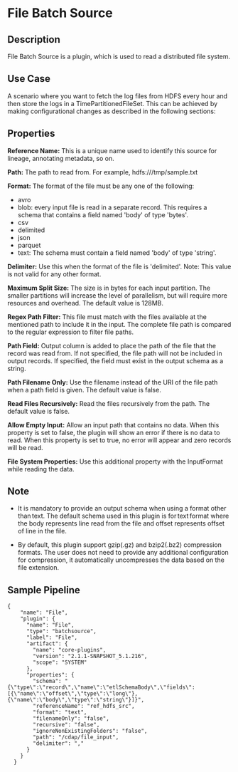 # File Batch Source

## Description

File Batch Source is a plugin, which is used to read a distributed file system.

## Use Case

A scenario where you want to fetch the log files from HDFS every hour and then store the logs in a TimePartitionedFileSet. This can be achieved by making configurational changes as described in the following sections:


## Properties

**Reference Name:** This is a unique name used to identify this source for lineage, annotating metadata, so on.

**Path:** The path to read from. For example, hdfs:///tmp/sample.txt

**Format:** The format of the file must be any one of the following:
- avro
- blob: every input file is read in a separate record. This requires a schema that contains a field named 'body' of type 'bytes'.
- csv
- delimited
- json
- parquet
- text: The schema must contain a field named 'body' of type 'string'.

**Delimiter:** Use this when the format of the file is 'delimited'. Note: This value is not valid for any other format.

**Maximum Split Size:** The size is in bytes for each input partition.
The smaller partitions will increase the level of parallelism, but will require more resources and overhead.
The default value is 128MB.

**Regex Path Filter:** This file must match with the files available at the mentioned path to include it in the input. The complete 
file path is compared to the regular expression to filter file paths.

**Path Field:** Output column is added to place the path of the file that the record was read from.
If not specified, the file path will not be included in output records.
If specified, the field must exist in the output schema as a string.

**Path Filename Only:** Use the filename instead of the URI of the file path when a path field is given.
The default value is false.

**Read Files Recursively:** Read the files recursively from the path. The default value is false.

**Allow Empty Input:** Allow an input path that contains no data. When this property is set to false, the plugin
will show an error if there is no data to read. When this property is set to true, no error will appear and zero records will be read.

**File System Properties:** Use this additional property with the InputFormat while reading the data.

## Note

- It is mandatory to provide an output schema when using a format other than text. The default schema used in this plugin is for text format where the body represents line read from the file and offset represents offset of line in the file. 

- By default, this plugin support gzip(.gz) and bzip2(.bz2) compression formats. The user does not need to provide any additional configuration for compression, it automatically uncompresses the data based on the file extension.


## Sample Pipeline

    {
        "name": "File",
        "plugin": {
          "name": "File",
          "type": "batchsource",
          "label": "File",
          "artifact": {
            "name": "core-plugins",
            "version": "2.1.1-SNAPSHOT_5.1.216",
            "scope": "SYSTEM"
          },
          "properties": {
            "schema": "{\"type\":\"record\",\"name\":\"etlSchemaBody\",\"fields\":[{\"name\":\"offset\",\"type\":\"long\"},{\"name\":\"body\",\"type\":\"string\"}]}",
            "referenceName": "ref_hdfs_src",
            "format": "text",
            "filenameOnly": "false",
            "recursive": "false",
            "ignoreNonExistingFolders": "false",
            "path": "/cdap/file_input",
            "delimiter": ","
          }
        }
      }
